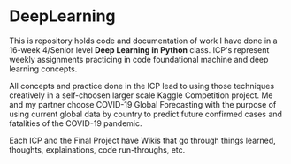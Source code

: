 # DeepLearning
This is repository holds code and documentation of work I have done in a 16-week 4/Senior level **Deep Learning in Python** class. ICP's represent weekly assignments practicing in code foundational machine and deep learning concepts.

All concepts and practice done in the ICP lead to using those techniques creatively in a self-choosen larger scale Kaggle Competition project. Me and my partner choose COVID-19 Global Forecasting with the purpose of using current global data by country to predict future confirmed cases and fatalities of the COVID-19 pandemic.

Each ICP and the Final Project have Wikis that go through things learned, thoughts, explainations, code run-throughs, etc.
